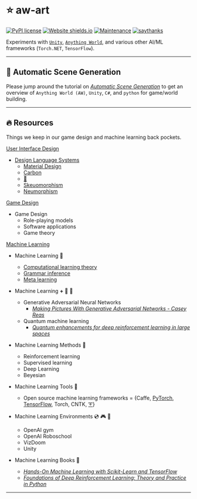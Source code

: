 # ⭐️ aw-art
[![PyPI license](https://img.shields.io/pypi/l/ansicolortags.svg)](https://pypi.python.org/pypi/ansicolortags/) [![Website shields.io](https://img.shields.io/website-up-down-green-red/http/shields.io.svg)](http://shields.io/) 
[![Maintenance](https://img.shields.io/badge/Maintained%3F-yes-green.svg)](https://GitHub.com/Naereen/StrapDown.js/graphs/commit-activity) [![saythanks](https://img.shields.io/badge/say-thanks-ff69b4.svg)](https://saythanks.io/to/kennethreitz)

Experiments with [`Unity`](https://unity.com/), [`Anything World`](https://anything.world/), and various other AI/ML frameworks (`Torch.NET`, `TensorFlow`). 

---
## 🌟 Automatic Scene Generation
Please jump around the tutorial on [_Automatic Scene Generation_](ASG.md) to get an overview of `Anything World (AW)`, `Unity`, `C#`, and `python` for game/world building.

---
## 🔥 Resources
Things we keep in our game design and machine learning back pockets.

[User Interface Design](https://en.wikipedia.org/wiki/User_interface)

* [Design Language Systems](https://uxplanet.org/design-language-system-d438f4aa30e0)
    * [Material Design](https://material.io/design/)
    * [Carbon](https://www.carbondesignsystem.com/)
    * [:apple:](https://developer.apple.com/design/human-interface-guidelines/)
    * [Skeuomorphism](https://en.wikipedia.org/wiki/Skeuomorph)
    * [Neumorphism](https://medium.com/@artofofiare/neumorphism-the-right-way-a-2020-design-trend-386e6a09040a)
    

[Game Design](https://en.wikipedia.org/wiki/Game_design)

* Game Design
    * Role-playing models
    * Software applications
    * Game theory

[Machine Learning](https://en.wikipedia.org/wiki/Outline_of_machine_learning)

* Machine Learning  🧠
    * [Computational learning theory](https://en.wikipedia.org/wiki/Computational_learning_theory)
    * [Grammar inference](https://en.wikipedia.org/wiki/Grammar_induction)
    * [Meta learning]()


* Machine Learning __+__  🧠 🧠    
    * Generative Adversarial Neural Networks
        * [_Making Pictures With Generative Adversarial Networks - Casey Reas_](https://www.anteism.com/shop/making-pictures-with-generative-adversarial-networks-casey-reas)
    * Quantum machine learning
        * [_Quantum enhancements for deep reinforcement learning in large spaces_](https://arxiv.org/abs/1910.12760)

* Machine Learning Methods 🎣
    * Reinforcement learning
    * Supervised learning
    * Deep Learning
    * Beyesian

* Machine Learning Tools 🔧

    * Open source machine learning frameworks = {Caffe, [PyTorch](https://pytorch.org/), [TensorFlow](https://www.tensorflow.org/), Torch, CNTK, [➰](https://slm-lab.gitbook.io/slm-lab/)}

* Machine Learning Environments 💿 🎮 👾
    * OpenAI gym
    * OpenAI Roboschool
    * VizDoom
    * Unity

* Machine Learning Books 📖
    * [_Hands-On Machine Learning with Scikit-Learn and TensorFlow_](https://www.amazon.com/Hands-Machine-Learning-Scikit-Learn-TensorFlow/dp/1491962291)  
    * [_Foundations of Deep Reinforcement Learning: Theory and Practice in Python_](https://www.amazon.com/Deep-Reinforcement-Learning-Python-Hands/dp/0135172381)

 ---